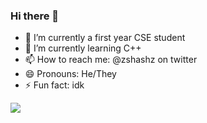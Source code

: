 ### Hi there 👋

- 🔭 I’m currently a first year CSE student
- 🌱 I’m currently learning C++ 
- 📫 How to reach me: @zshashz on twitter
- 😄 Pronouns: He/They
- ⚡ Fun fact: idk

<img src="https://github-readme-stats.vercel.app/api?username=zshashz">
